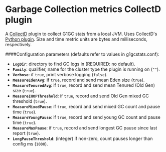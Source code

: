 # Garbage Collection metrics CollectD plugin

A [CollectD](http://collectd.org) plugin to collect G1GC stats from a local JVM. Uses CollectD's [Python plugin](http://collectd.org/documentation/manpages/collectd-python.5.shtml).
Size and time metric units are bytes and milliseconds, respectively.

####Configuration parameters (defaults refer to values in g1gcstats.conf):
- **`LogDir`**: directory to find GC logs in (REQUIRED: no default).
- **`Family`**: qualifier, name for the cluster type the plugin is running on (`""`).
- **`Verbose`**: if `true`, print verbose logging (`false`).
- **`MeasureEdenAvg`**: if `true`, record and send mean Eden size (`true`).
- **`MeasureTenuredAvg`**: if `true`, record and send mean Tenured (Old Gen) size (`true`).
- **`MeasureIHOPThreshold`**: if `true`, record and send Old Gen mixed GC threshold (`true`).
- **`MeasureMixedPause`**: if `true`, record and send mixed GC count and pause time (`true`).
- **`MeasureYoungPause`**: if `true`, record and send young GC count and pause time (`true`).
- **`MeasureMaxPause`**: if `true`, record and send longest GC pause since last report (`true`).
- **`LongPauseThreshold`**: (integer) if non-zero, count pauses longer than config ms (`1000`).
